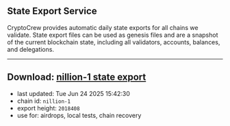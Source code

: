 ## State Export Service
CryptoCrew provides automatic daily state exports for all chains we validate. State export files can be used as genesis files and are a snapshot of the current blockchain state, including all validators, accounts, balances, and delegations.

---
**Download: [nillion-1 state export](https://ccv-s3.nbg1.your-objectstorage.com/SERVICE/nillion/nillion-1_export_2018408.json)**
---

- last updated: Tue Jun 24 2025 15:42:30
- chain id: `nillion-1`
- export height: `2018408`
- use for: airdrops, local tests, chain recovery
